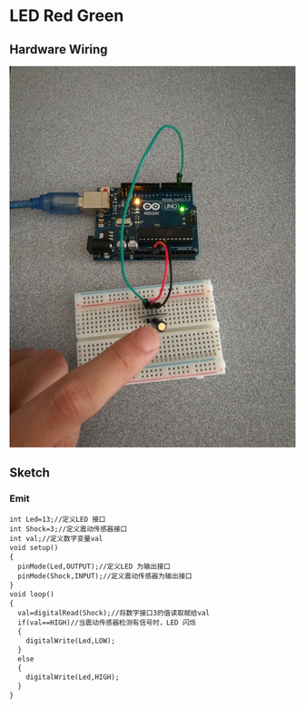 # LED Red Green

## Hardware Wiring
![Image](../../Examples/sensor-kit-for-arduino/027_shock.jpg)

## Sketch
### Emit
```
int Led=13;//定义LED 接口
int Shock=3;//定义震动传感器接口
int val;//定义数字变量val
void setup()
{
  pinMode(Led,OUTPUT);//定义LED 为输出接口
  pinMode(Shock,INPUT);//定义震动传感器为输出接口
}
void loop()
{
  val=digitalRead(Shock);//将数字接口3的值读取赋给val
  if(val==HIGH)//当震动传感器检测有信号时，LED 闪烁
  {
    digitalWrite(Led,LOW);
  }
  else
  {
    digitalWrite(Led,HIGH);
  }
}
```